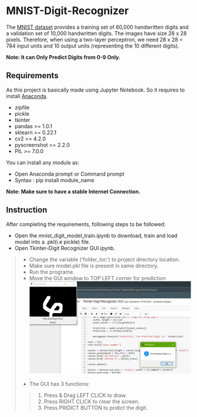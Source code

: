 # MNIST-Digit-Recognizer

The [MNIST dataset](http://yann.lecun.com/exdb/mnist/) provides a training set of 60,000 handwritten digits and a validation set of 10,000 handwritten digits. The images have size 28 x 28 pixels. Therefore, when using a two-layer perceptron, we need 28 x 28 = 784 input units and 10 output units (representing the 10 different digits).

**Note: It can Only Predict Digits from 0-9 Only.**

## Requirements

As this project is basically made using Jupyter Notebook. So it requires to install [Anaconda](https://www.anaconda.com/products/individual#Downloads).

* zipfile
* pickle
* tkinter
* pandas >= 1.0.1
* sklearn >= 0.22.1
* cv2 >= 4.2.0
* pyscreenshot >= 2.2.0
* PIL >= 7.0.0

You can install any module as:

* Open Anaconda prompt or Command prompt
* Syntax : pip install module_name

**Note: Make sure to have a stable Internet Connection.**

## Instruction

After completing the requirements, following steps to be followed:

* Open the mnist_digit_model_train.ipynb to download, train and load model into a .pkl(i.e pickle) file.
* Open Tkinter-Digit Recognizer GUI.ipynb.
>* Change the variable ('folder_loc') to project directory location. 
>* Make sure model.pkl file is present in same directory.
>* Run the programe.
>* Move the GUI window to TOP LEFT corner for prediction ![GUI](https://github.com/rogueui/MNIST-Digit-Recognizer/blob/master/image/image.png).
>* The GUI has 3 functions:
>>1. Press & Drag LEFT CLICK to draw.
>>2. Press RIGHT CLICK to clear the screen.
>>3. Press PRIDICT BUTTON to pridict the digit.
